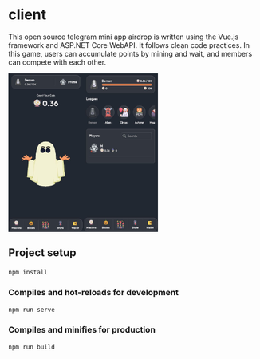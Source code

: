 # client

<p>This open source telegram mini app airdrop is written using the Vue.js framework and ASP.NET Core WebAPI. It follows clean code practices. In this game, users can accumulate points by mining and wait, and members can compete with each other.</p>

<div style="display: flex;">
  <img width="150px" src="https://github.com/mamoloase/panicoin-client/blob/main/images/home.jpg">
  <img width="150px" src="https://github.com/mamoloase/panicoin-client/blob/main/images/leaderboard.jpg">
</div>

## Project setup
```
npm install
```

### Compiles and hot-reloads for development
```
npm run serve
```

### Compiles and minifies for production
```
npm run build
```

